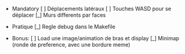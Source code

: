 - Mandatory
[ ] Déplacements latéraux
[ ] Touches WASD pour se déplacer
[_] Murs differents par faces

- Pratique
[_] Regle debug dans le Makefile

- Bonus:
[ ] Load une image/animation de bras et display
[_] Minimap (ronde de preference, avec une bordure meme)
